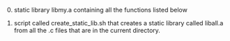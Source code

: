 0.  static library libmy.a containing all the functions listed below

1.  script called create_static_lib.sh that creates a static library called liball.a from all the .c files that are in the current directory.
